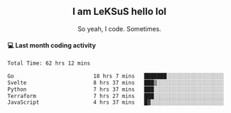 <h2 align="center">I am LeKSuS hello lol</h2>
<p align="center">So yeah, I code. Sometimes.</p>

#### :computer: Last month coding activity
<!--START_SECTION:waka-->

```txt
Total Time: 62 hrs 12 mins

Go                         18 hrs 7 mins   ███████░░░░░░░░░░░░░░░░░░   28.28 %
Svelte                     8 hrs 37 mins   ███▒░░░░░░░░░░░░░░░░░░░░░   13.47 %
Python                     7 hrs 37 mins   ███░░░░░░░░░░░░░░░░░░░░░░   11.91 %
Terraform                  7 hrs 27 mins   ███░░░░░░░░░░░░░░░░░░░░░░   11.64 %
JavaScript                 4 hrs 37 mins   █▓░░░░░░░░░░░░░░░░░░░░░░░   07.23 %
```

<!--END_SECTION:waka-->
